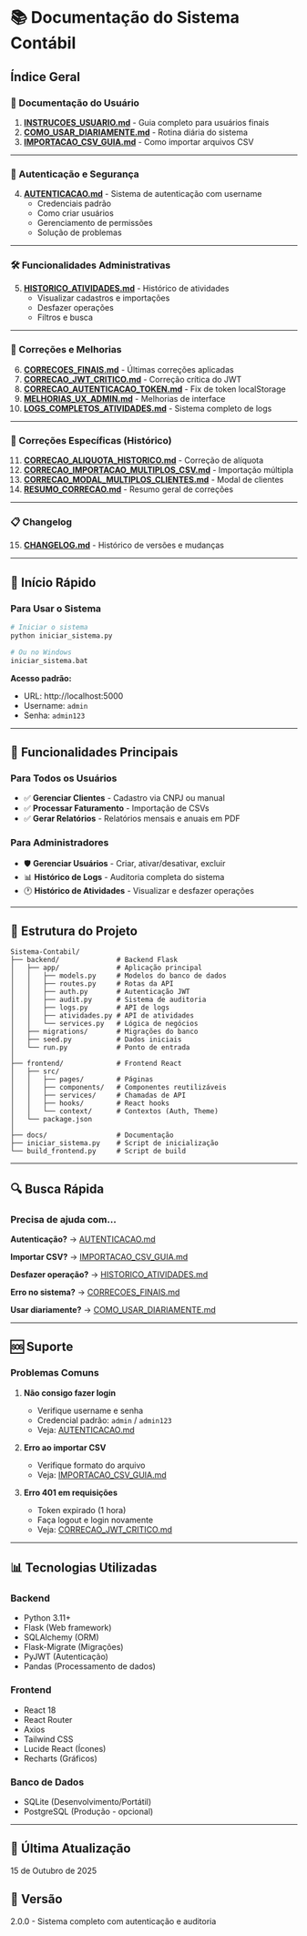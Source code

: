 # 📚 Documentação do Sistema Contábil

## Índice Geral

### 📖 Documentação do Usuário

1. **[INSTRUCOES_USUARIO.md](INSTRUCOES_USUARIO.md)** - Guia completo para usuários finais
2. **[COMO_USAR_DIARIAMENTE.md](COMO_USAR_DIARIAMENTE.md)** - Rotina diária do sistema
3. **[IMPORTACAO_CSV_GUIA.md](IMPORTACAO_CSV_GUIA.md)** - Como importar arquivos CSV

---

### 🔐 Autenticação e Segurança

4. **[AUTENTICACAO.md](AUTENTICACAO.md)** - Sistema de autenticação com username
   - Credenciais padrão
   - Como criar usuários
   - Gerenciamento de permissões
   - Solução de problemas

---

### 🛠️ Funcionalidades Administrativas

5. **[HISTORICO_ATIVIDADES.md](HISTORICO_ATIVIDADES.md)** - Histórico de atividades
   - Visualizar cadastros e importações
   - Desfazer operações
   - Filtros e busca

---

### 🔧 Correções e Melhorias

6. **[CORRECOES_FINAIS.md](CORRECOES_FINAIS.md)** - Últimas correções aplicadas
7. **[CORRECAO_JWT_CRITICO.md](CORRECAO_JWT_CRITICO.md)** - Correção crítica do JWT
8. **[CORRECAO_AUTENTICACAO_TOKEN.md](CORRECAO_AUTENTICACAO_TOKEN.md)** - Fix de token localStorage
9. **[MELHORIAS_UX_ADMIN.md](MELHORIAS_UX_ADMIN.md)** - Melhorias de interface
10. **[LOGS_COMPLETOS_ATIVIDADES.md](LOGS_COMPLETOS_ATIVIDADES.md)** - Sistema completo de logs

---

### 📝 Correções Específicas (Histórico)

11. **[CORRECAO_ALIQUOTA_HISTORICO.md](CORRECAO_ALIQUOTA_HISTORICO.md)** - Correção de alíquota
12. **[CORRECAO_IMPORTACAO_MULTIPLOS_CSV.md](CORRECAO_IMPORTACAO_MULTIPLOS_CSV.md)** - Importação múltipla
13. **[CORRECAO_MODAL_MULTIPLOS_CLIENTES.md](CORRECAO_MODAL_MULTIPLOS_CLIENTES.md)** - Modal de clientes
14. **[RESUMO_CORRECAO.md](RESUMO_CORRECAO.md)** - Resumo geral de correções

---

### 📋 Changelog

15. **[CHANGELOG.md](CHANGELOG.md)** - Histórico de versões e mudanças

---

## 🚀 Início Rápido

### Para Usar o Sistema

```bash
# Iniciar o sistema
python iniciar_sistema.py

# Ou no Windows
iniciar_sistema.bat
```

**Acesso padrão:**
- URL: http://localhost:5000
- Username: `admin`
- Senha: `admin123`

---

## 🎯 Funcionalidades Principais

### Para Todos os Usuários

- ✅ **Gerenciar Clientes** - Cadastro via CNPJ ou manual
- ✅ **Processar Faturamento** - Importação de CSVs
- ✅ **Gerar Relatórios** - Relatórios mensais e anuais em PDF

### Para Administradores

- 🛡️ **Gerenciar Usuários** - Criar, ativar/desativar, excluir
- 📊 **Histórico de Logs** - Auditoria completa do sistema
- 🕐 **Histórico de Atividades** - Visualizar e desfazer operações

---

## 📂 Estrutura do Projeto

```
Sistema-Contabil/
├── backend/              # Backend Flask
│   ├── app/              # Aplicação principal
│   │   ├── models.py     # Modelos do banco de dados
│   │   ├── routes.py     # Rotas da API
│   │   ├── auth.py       # Autenticação JWT
│   │   ├── audit.py      # Sistema de auditoria
│   │   ├── logs.py       # API de logs
│   │   ├── atividades.py # API de atividades
│   │   └── services.py   # Lógica de negócios
│   ├── migrations/       # Migrações do banco
│   ├── seed.py           # Dados iniciais
│   └── run.py            # Ponto de entrada
│
├── frontend/             # Frontend React
│   ├── src/
│   │   ├── pages/        # Páginas
│   │   ├── components/   # Componentes reutilizáveis
│   │   ├── services/     # Chamadas de API
│   │   ├── hooks/        # React hooks
│   │   └── context/      # Contextos (Auth, Theme)
│   └── package.json
│
├── docs/                 # Documentação
├── iniciar_sistema.py    # Script de inicialização
└── build_frontend.py     # Script de build
```

---

## 🔍 Busca Rápida

### Precisa de ajuda com...

**Autenticação?** → [AUTENTICACAO.md](AUTENTICACAO.md)

**Importar CSV?** → [IMPORTACAO_CSV_GUIA.md](IMPORTACAO_CSV_GUIA.md)

**Desfazer operação?** → [HISTORICO_ATIVIDADES.md](HISTORICO_ATIVIDADES.md)

**Erro no sistema?** → [CORRECOES_FINAIS.md](CORRECOES_FINAIS.md)

**Usar diariamente?** → [COMO_USAR_DIARIAMENTE.md](COMO_USAR_DIARIAMENTE.md)

---

## 🆘 Suporte

### Problemas Comuns

1. **Não consigo fazer login**
   - Verifique username e senha
   - Credencial padrão: `admin` / `admin123`
   - Veja: [AUTENTICACAO.md](AUTENTICACAO.md)

2. **Erro ao importar CSV**
   - Verifique formato do arquivo
   - Veja: [IMPORTACAO_CSV_GUIA.md](IMPORTACAO_CSV_GUIA.md)

3. **Erro 401 em requisições**
   - Token expirado (1 hora)
   - Faça logout e login novamente
   - Veja: [CORRECAO_JWT_CRITICO.md](CORRECAO_JWT_CRITICO.md)

---

## 📊 Tecnologias Utilizadas

### Backend
- Python 3.11+
- Flask (Web framework)
- SQLAlchemy (ORM)
- Flask-Migrate (Migrações)
- PyJWT (Autenticação)
- Pandas (Processamento de dados)

### Frontend
- React 18
- React Router
- Axios
- Tailwind CSS
- Lucide React (Ícones)
- Recharts (Gráficos)

### Banco de Dados
- SQLite (Desenvolvimento/Portátil)
- PostgreSQL (Produção - opcional)

---

## 📅 Última Atualização
15 de Outubro de 2025

## 📝 Versão
2.0.0 - Sistema completo com autenticação e auditoria
